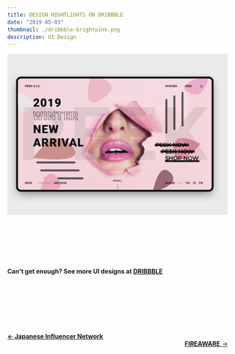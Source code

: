 ```yaml
---
title: DESIGN HIGHTLIGHTS ON DRIBBBLE
date: "2019-05-03"
thumbnail: ./dribbble-brightpink.png
description: UI Design
---
```


<div class="kg-card kg-image-card kg-width-full">

![dribbble](./dribbble-thumbnail.png)

</div>

<div class="kg-card kg-image-card kg-width-full">
  <img alt="" src="https://cdn.dribbble.com/users/2551235/screenshots/8094791/media/aca92eb9892f6accad153fd15332b3df.png" />
</div>

<div class="kg-card kg-image-card kg-width-full">
  <img alt="" src="https://cdn.dribbble.com/users/2551235/screenshots/8276207/media/4701ed80f515f9845184278feb73becf.png" />
</div>

<div class="kg-card kg-image-card kg-width-full">
  <img alt="" src="https://cdn.dribbble.com/users/2551235/screenshots/8271352/media/1756fcb12982ae78a23dbfd20f2f480a.png" />
</div>

<div class="kg-card kg-image-card kg-width-full">
  <img alt="" src="https://cdn.dribbble.com/users/2551235/screenshots/8510839/media/dc2175bca9b2954e60c75f925007d249.png" />
</div>

<div class="kg-card kg-image-card kg-width-full">
  <img alt="" src="https://cdn.dribbble.com/users/2551235/screenshots/7918951/media/7108e61af029166bd95847b7207b7a5c.png" />
</div>

<div>

#### Can't get enough? See more UI designs at [DRIBBBLE](https://dribbble.com/annieuxjourney)

</div>

<br/>
<br/>
<br/>

<br/><br/>

<div style="text-align-last:start;">
  <a href='/JIN'>
    <b>&#8592; Japanese Influencer Network</b>
  </a>
</div>

<div style=text-align-last:end>
  
<a href='/fireaware'>
       <b>FIREAWARE</b> &#8594; 
      </a>
</div>
